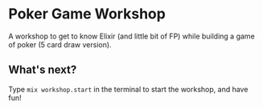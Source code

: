 Poker Game Workshop
===================
A workshop to get to know Elixir (and little bit of FP)
while building a game of poker (5 card draw version).


What's next?
------------
Type `mix workshop.start` in the terminal to start the workshop, and
have fun!
